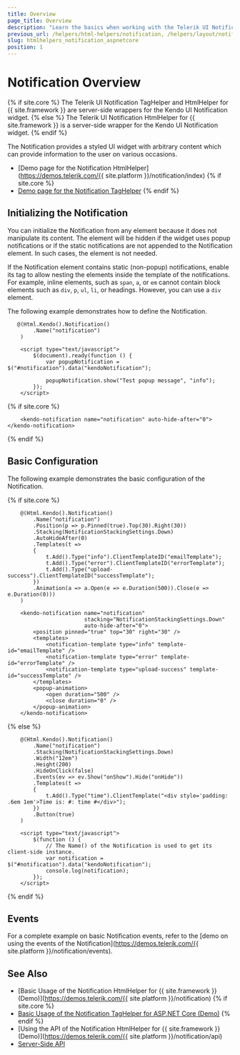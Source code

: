 ```yaml
---
title: Overview
page_title: Overview
description: "Learn the basics when working with the Telerik UI Notification component for {{ site.framework }}."
previous_url: /helpers/html-helpers/notification, /helpers/layout/notification/overview
slug: htmlhelpers_notification_aspnetcore
position: 1
---
```


# Notification Overview

{% if site.core %}
The Telerik UI Notification TagHelper and HtmlHelper for {{ site.framework }} are server-side wrappers for the Kendo UI Notification widget.
{% else %}
The Telerik UI Notification HtmlHelper for {{ site.framework }} is a server-side wrapper for the Kendo UI Notification widget.
{% endif %}

The Notification provides a styled UI widget with arbitrary content which can provide information to the user on various occasions.

* [Demo page for the Notification HtmlHelper](https://demos.telerik.com/{{ site.platform }}/notification/index)
{% if site.core %}
* [Demo page for the Notification TagHelper](https://demos.telerik.com/aspnet-core/notification/tag-helper)
{% endif %}

## Initializing the Notification

You can initialize the Notification from any element because it does not manipulate its content. The element will be hidden if the widget uses popup notifications or if the static notifications are not appended to the Notification element. In such cases, the element is not needed.

If the Notification element contains static (non-popup) notifications, enable its tag to allow nesting the elements inside the template of the notifications. For example, inline elements, such as `span`, `a`, or `em` cannot contain block elements such as `div`, `p`, `ul`, `li`, or headings. However, you can use a `div` element.

The following example demonstrates how to define the Notification.

```HtmlHelper
   @(Html.Kendo().Notification()
        .Name("notification")
    )

    <script type="text/javascript">
        $(document).ready(function () {
            var popupNotification = $("#notification").data("kendoNotification");

            popupNotification.show("Test popup message", "info");                        
        });
    </script>
```
{% if site.core %}
```TagHelper
    <kendo-notification name="notification" auto-hide-after="0"></kendo-notification>
```
{% endif %}

## Basic Configuration

The following example demonstrates the basic configuration of the Notification.

{% if site.core %}
```HtmlHelper
	@(Html.Kendo().Notification()
		.Name("notification")
		.Position(p => p.Pinned(true).Top(30).Right(30))
		.Stacking(NotificationStackingSettings.Down)
		.AutoHideAfter(0)
		.Templates(t =>
		{
			t.Add().Type("info").ClientTemplateID("emailTemplate");
			t.Add().Type("error").ClientTemplateID("errorTemplate");
			t.Add().Type("upload-success").ClientTemplateID("successTemplate");
		})
		.Animation(a => a.Open(e => e.Duration(500)).Close(e => e.Duration(0)))
	)

```
```TagHelper
	<kendo-notification name="notification"
				        stacking="NotificationStackingSettings.Down"
				        auto-hide-after="0">
		<position pinned="true" top="30" right="30" />
		<templates>
			<notification-template type="info" template-id="emailTemplate" />
			<notification-template type="error" template-id="errorTemplate" />
			<notification-template type="upload-success" template-id="successTemplate" />
		</templates>
		<popup-animation>
			<open duration="500" />
			<close duration="0" />
		</popup-animation>
	</kendo-notification>
```
{% else %}
```    
    @(Html.Kendo().Notification()
        .Name("notification")
        .Stacking(NotificationStackingSettings.Down)
        .Width("12em")
        .Height(200)
        .HideOnClick(false)
        .Events(ev => ev.Show("onShow").Hide("onHide"))
        .Templates(t =>
        {
            t.Add().Type("time").ClientTemplate("<div style='padding: .6em 1em'>Time is: #: time #</div>");
        })
        .Button(true)
    )

    <script type="text/javascript">
        $(function () {
            // The Name() of the Notification is used to get its client-side instance.
            var notification = $("#notification").data("kendoNotification");
            console.log(notification);
        });
    </script>
```
{% endif %}

## Events

For a complete example on basic Notification events, refer to the [demo on using the events of the Notification](https://demos.telerik.com/{{ site.platform }}/notification/events).

## See Also

* [Basic Usage of the Notification HtmlHelper for {{ site.framework }} (Demo)](https://demos.telerik.com/{{ site.platform }}/notification)
{% if site.core %}
* [Basic Usage of the Notification TagHelper for ASP.NET Core (Demo)](https://demos.telerik.com/aspnet-core/notification/tag-helper)
{% endif %}
* [Using the API of the Notification HtmlHelper for {{ site.framework }} (Demo)](https://demos.telerik.com/{{ site.platform }}/notification/api)
* [Server-Side API](/api/notification)
